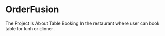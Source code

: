 # OrderFusion
The Project Is About Table Booking In the restaurant where user can book table for lunh or dinner .
